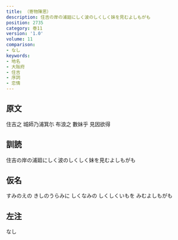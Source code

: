 ```yaml
---
title: （寄物陳思）
description: 住吉の岸の浦廻にしく波のしくしく妹を見むよしもがも
position: 2735
category: 巻11
version: '1.0'
volume: 11
comparison:
- なし
keywords:
- 地名
- 大阪府
- 住吉
- 序詞
- 恋情
---
```


## 原文

住吉之 城師乃浦箕尓 布浪之 數妹乎 見因欲得

## 訓読

住吉の岸の浦廻にしく波のしくしく妹を見むよしもがも

## 仮名

すみのえの きしのうらみに しくなみの しくしくいもを みむよしもがも

## 左注

なし
